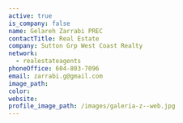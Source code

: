 ```yaml
---
active: true
is_company: false
name: Gelareh Zarrabi PREC
contactTitle: Real Estate
company: Sutton Grp West Coast Realty
network:
  - realestateagents
phoneOffice: 604-803-7096
email: zarrabi.g@gmail.com
image_path:
color:
website:
profile_image_path: /images/galeria-z--web.jpg
---
```



